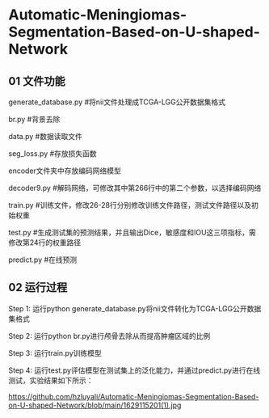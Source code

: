 # Automatic-Meningiomas-Segmentation-Based-on-U-shaped-Network

## 01 文件功能

generate_database.py   #将nii文件处理成TCGA-LGG公开数据集格式

br.py  #背景去除

data.py #数据读取文件

seg_loss.py #存放损失函数

encoder文件夹中存放编码网络模型

decoder9.py #解码网络，可修改其中第266行中的第二个参数，以选择编码网络

train.py #训练文件，修改26-28行分别修改训练文件路径，测试文件路径以及初始权重

test.py #生成测试集的预测结果，并且输出Dice，敏感度和IOU这三项指标，需修改第24行的权重路径

predict.py #在线预测

## 02 运行过程

Step 1: 运行python generate_database.py将nii文件转化为TCGA-LGG公开数据集格式

Step 2: 运行python br.py进行颅骨去除从而提高肿瘤区域的比例

Step 3: 运行train.py训练模型

Step 4: 运行test.py评估模型在测试集上的泛化能力，并通过predict.py进行在线测试，实验结果如下所示：

https://github.com/hzluyali/Automatic-Meningiomas-Segmentation-Based-on-U-shaped-Network/blob/main/1629115201(1).jpg

